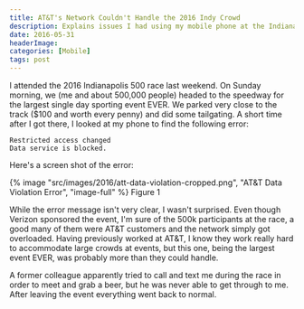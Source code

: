 ```yaml
---
title: AT&T's Network Couldn't Handle the 2016 Indy Crowd
description: Explains issues I had using my mobile phone at the Indianapolis 500.
date: 2016-05-31
headerImage: 
categories: [Mobile]
tags: post
---
```


I attended the 2016 Indianapolis 500 race last weekend. On Sunday morning, we (me and about 500,000 people) headed to the speedway for the largest single day sporting event EVER. We parked very close to the track ($100 and worth every penny) and did some tailgating. A short time after I got there, I looked at my phone to find the following error:

```text
Restricted access changed
Data service is blocked.
```

Here's a screen shot of the error:

{% image "src/images/2016/att-data-violation-cropped.png", "AT&T Data Violation Error", "image-full" %}
Figure 1

While the error message isn't very clear, I wasn't surprised. Even though Verizon sponsored the event, I'm sure of the 500k participants at the race, a good many of them were AT&T customers and the network simply got overloaded. Having previously worked at AT&T, I know they work really hard to accommodate large crowds at events, but this one, being the largest event EVER, was probably more than they could handle.

A former colleague apparently tried to call and text me during the race in order to meet and grab a beer, but he was never able to get through to me. After leaving the event everything went back to normal.
